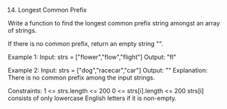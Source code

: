 14. Longest Common Prefix

Write a function to find the longest common prefix string amongst an array of strings.

If there is no common prefix, return an empty string "".

 

Example 1:
Input: strs = ["flower","flow","flight"]
Output: "fl"

Example 2:
Input: strs = ["dog","racecar","car"]
Output: ""
Explanation: There is no common prefix among the input strings.


Constraints:
1 <= strs.length <= 200
0 <= strs[i].length <= 200
strs[i] consists of only lowercase English letters if it is non-empty.